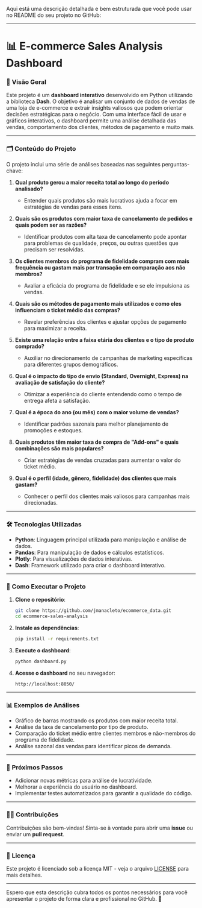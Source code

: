Aqui está uma descrição detalhada e bem estruturada que você pode usar no README do seu projeto no GitHub:

---

# 📊 E-commerce Sales Analysis Dashboard

### 🛒 **Visão Geral**
Este projeto é um **dashboard interativo** desenvolvido em Python utilizando a biblioteca **Dash**. O objetivo é analisar um conjunto de dados de vendas de uma loja de e-commerce e extrair insights valiosos que podem orientar decisões estratégicas para o negócio. Com uma interface fácil de usar e gráficos interativos, o dashboard permite uma análise detalhada das vendas, comportamento dos clientes, métodos de pagamento e muito mais.

---

### 🗂️ **Conteúdo do Projeto**
O projeto inclui uma série de análises baseadas nas seguintes perguntas-chave:

1. **Qual produto gerou a maior receita total ao longo do período analisado?**
   - Entender quais produtos são mais lucrativos ajuda a focar em estratégias de vendas para esses itens.

2. **Quais são os produtos com maior taxa de cancelamento de pedidos e quais podem ser as razões?**
   - Identificar produtos com alta taxa de cancelamento pode apontar para problemas de qualidade, preços, ou outras questões que precisam ser resolvidas.

3. **Os clientes membros do programa de fidelidade compram com mais frequência ou gastam mais por transação em comparação aos não membros?**
   - Avaliar a eficácia do programa de fidelidade e se ele impulsiona as vendas.

4. **Quais são os métodos de pagamento mais utilizados e como eles influenciam o ticket médio das compras?**
   - Revelar preferências dos clientes e ajustar opções de pagamento para maximizar a receita.

5. **Existe uma relação entre a faixa etária dos clientes e o tipo de produto comprado?**
   - Auxiliar no direcionamento de campanhas de marketing específicas para diferentes grupos demográficos.

6. **Qual é o impacto do tipo de envio (Standard, Overnight, Express) na avaliação de satisfação do cliente?**
   - Otimizar a experiência do cliente entendendo como o tempo de entrega afeta a satisfação.

7. **Qual é a época do ano (ou mês) com o maior volume de vendas?**
   - Identificar padrões sazonais para melhor planejamento de promoções e estoques.

8. **Quais produtos têm maior taxa de compra de "Add-ons" e quais combinações são mais populares?**
   - Criar estratégias de vendas cruzadas para aumentar o valor do ticket médio.

9. **Qual é o perfil (idade, gênero, fidelidade) dos clientes que mais gastam?**
   - Conhecer o perfil dos clientes mais valiosos para campanhas mais direcionadas.

---

### 🛠️ **Tecnologias Utilizadas**
- **Python**: Linguagem principal utilizada para manipulação e análise de dados.
- **Pandas**: Para manipulação de dados e cálculos estatísticos.
- **Plotly**: Para visualizações de dados interativas.
- **Dash**: Framework utilizado para criar o dashboard interativo.

---

### 🚀 **Como Executar o Projeto**

1. **Clone o repositório**:
   ```bash
   git clone https://github.com/jmanacleto/ecommerce_data.git
   cd ecommerce-sales-analysis
   ```

2. **Instale as dependências**:
   ```bash
   pip install -r requirements.txt
   ```

3. **Execute o dashboard**:
   ```bash
   python dashboard.py
   ```

4. **Acesse o dashboard** no seu navegador:
   ```
   http://localhost:8050/
   ```

---

### 📊 **Exemplos de Análises**
- Gráfico de barras mostrando os produtos com maior receita total.
- Análise da taxa de cancelamento por tipo de produto.
- Comparação do ticket médio entre clientes membros e não-membros do programa de fidelidade.
- Análise sazonal das vendas para identificar picos de demanda.

---

### 🧩 **Próximos Passos**
- Adicionar novas métricas para análise de lucratividade.
- Melhorar a experiência do usuário no dashboard.
- Implementar testes automatizados para garantir a qualidade do código.

---

### 👨‍💻 **Contribuições**
Contribuições são bem-vindas! Sinta-se à vontade para abrir uma **issue** ou enviar um **pull request**.

---

### 📄 **Licença**
Este projeto é licenciado sob a licença MIT - veja o arquivo [LICENSE](LICENSE) para mais detalhes.

---

Espero que esta descrição cubra todos os pontos necessários para você apresentar o projeto de forma clara e profissional no GitHub. 🚀
